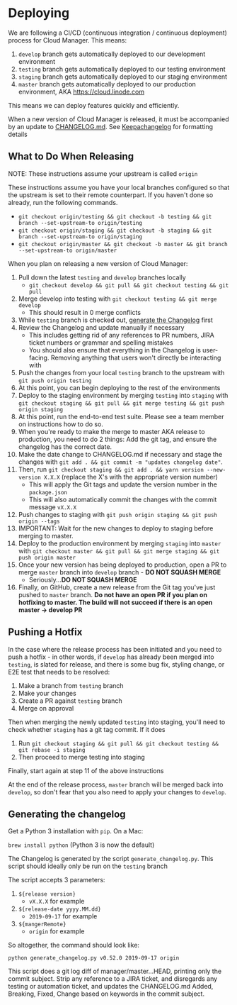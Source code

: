 # Deploying

We are following a CI/CD (continuous integration / continuous deployment) process for Cloud Manager. This means:
1. `develop` branch gets automatically deployed to our development environment
2. `testing` branch gets automatically deployed to our testing environment
3. `staging` branch gets automatically deployed to our staging environment
4. `master` branch gets automatically deployed to our production environment, AKA https://cloud.linode.com

This means we can deploy features quickly and efficiently.

When a new version of Cloud Manager is released, it must be accompanied by an update to [CHANGELOG.md](https://github.com/linode/manager/blob/master/CHANGELOG.md). See [Keepachangelog](http://keepachangelog.com/en/0.3.0/) for formatting details

## What to Do When Releasing

NOTE: These instructions assume your upstream is called `origin`

These instructions assume you have your local branches configured so that the upstream is set to their
remote counterpart. If you haven't done so already, run the following commands.

* `git checkout origin/testing && git checkout -b testing && git branch --set-upstream-to origin/testing`
* `git checkout origin/staging && git checkout -b staging && git branch --set-upstream-to origin/staging`
* `git checkout origin/master && git checkout -b master && git branch --set-upstream-to origin/master`

When you plan on releasing a new version of Cloud Manager:

1. Pull down the latest `testing` and `develop` branches locally
    * `git checkout develop && git pull && git checkout testing && git pull`
2. Merge develop into testing with `git checkout testing && git merge develop`
    * This should result in 0 merge conflicts
3. While `testing` branch is checked out, [generate the Changelog](#generating-the-changelog) first
4. Review the Changelog and update manually if necessary
    * This includes getting rid of any references to PR numbers, JIRA ticket numbers or grammar and spelling mistakes
    * You should also ensure that everything in the Changelog is user-facing. Removing anything that users won't directly be interacting with
5. Push the changes from your local `testing` branch to the upstream with `git push origin testing`
6. At this point, you can begin deploying to the rest of the environments
7. Deploy to the staging environment by merging `testing` into `staging` with `git checkout staging && git pull && git merge testing && git push origin staging`
8. At this point, run the end-to-end test suite. Please see a team member on instructions how to do so.
9. When you're ready to make the merge to master AKA release to production, you need to do 2 things: Add the git tag, and ensure the changelog has the correct date. 
10. Make the date change to CHANGELOG.md if necessary and stage the changes with `git add . && git commit -m "updates changelog date"`.
11. Then, run `git checkout staging && git add . && yarn version --new-version X.X.X` (replace the X's with the appropriate version number)
    * This will apply the Git tags and update the version number in the `package.json`
    * This will also automatically commit the changes with the commit message `vX.X.X`
12. Push changes to staging with `git push origin staging && git push origin --tags`
13. IMPORTANT: Wait for the new changes to deploy to staging before merging to master.
14. Deploy to the production environment by merging `staging` into `master` with `git checkout master && git pull && git merge staging && git push origin master` 
15. Once your new version has being deployed to production, open a PR to merge `master` branch into `develop` branch - **DO NOT SQUASH MERGE**
    * Seriously...**DO NOT SQUASH MERGE**
16. Finally, on GitHub, create a new release from the Git tag you've just pushed to `master` branch. **Do not have an open PR if you plan on hotfixing to master. The build will not succeed if there is an open master -> develop PR**

## Pushing a Hotfix

In the case where the release process has been initiated and you need to push a hotfix - in other words, if `develop` has already been merged into `testing`, is slated for release, and there is some bug fix, styling change, or E2E test that needs to be resolved:

1. Make a branch from `testing` branch
2. Make your changes
3. Create a PR against `testing` branch
4. Merge on approval

Then when merging the newly updated `testing` into staging, you'll need to check
whether `staging` has a git tag commit. If it does

1. Run `git checkout staging && git pull && git checkout testing && git rebase -i staging`
2. Then proceed to merge testing into staging

Finally, start again at step 11 of the above instructions

At the end of the release process, `master` branch will be merged back into `develop`, so don't fear that you also need to apply your changes to `develop`.

## Generating the changelog
Get a Python 3 installation with `pip`. On a Mac:

`brew install python` (Python 3 is now the default)

The Changelog is generated by the script `generate_changelog.py`. This script should ideally only be run on the `testing` branch

The script accepts 3 parameters:
1. `${release version}`
    * `vX.X.X` for example
2. `${release-date yyyy.MM.dd}`
    * `2019-09-17` for example
3. `${mangerRemote}`
    * `origin` for example

So altogether, the command should look like:

```
python generate_changelog.py v0.52.0 2019-09-17 origin
```

This script does a git log diff of manager/master...HEAD, printing only the commit subject. Strip any reference to a JIRA ticket, and disregards any testing or automation ticket, and updates the CHANGELOG.md Added, Breaking, Fixed, Change based on keywords in the commit subject.
